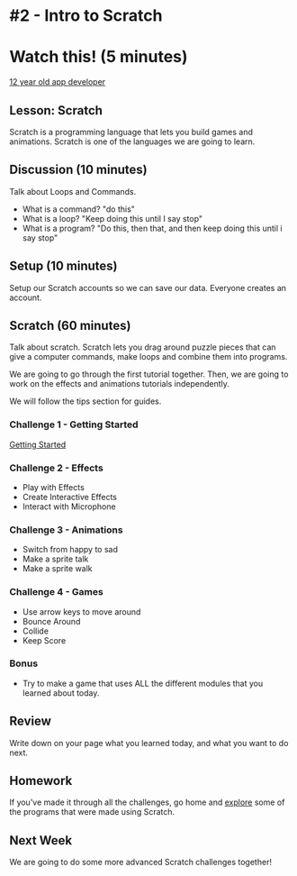 # #2 - Intro to Scratch

# Watch this! (5 minutes)
[12 year old app developer](http://www.ted.com/talks/thomas_suarez_a_12_year_old_app_developer.html)

## Lesson: Scratch
Scratch is a programming language that lets you build games and animations.  Scratch is one of the languages we are going to learn.
 
## Discussion (10 minutes)
Talk about Loops and Commands.

* What is a command?  "do this"
* What is a loop? "Keep doing this until I say stop"
* What is a program? "Do this, then that, and then keep doing this until i say stop"

## Setup (10 minutes)
Setup our Scratch accounts so we can save our data.  Everyone creates an account.

## Scratch (60 minutes)
Talk about scratch.  Scratch lets you drag around puzzle pieces that can give a computer commands, make loops and combine them into programs.

We are going to go through the first tutorial together.  Then, we are going to work on the effects and animations tutorials independently.  

We will follow the tips section for guides.

### Challenge 1 - Getting Started
[Getting Started](http://scratch.mit.edu/projects/editor/?tip_bar=getStarted)

### Challenge 2 - Effects
 * Play with Effects
 * Create Interactive Effects
 * Interact with Microphone

### Challenge 3 - Animations
 * Switch from happy to sad
 * Make a sprite talk
 * Make a sprite walk

### Challenge 4 - Games
 * Use arrow keys to move around
 * Bounce Around
 * Collide
 * Keep Score
 
### Bonus
 * Try to make a game that uses ALL the different modules that you learned about today.

## Review 
Write down on your page what you learned today, and what you want to do next.

## Homework
If you've made it through all the challenges, go home and [explore](http://scratch.mit.edu/explore/?date=this_month) some of the programs that were made using Scratch.

## Next Week
We are going to do some more advanced Scratch challenges together!
